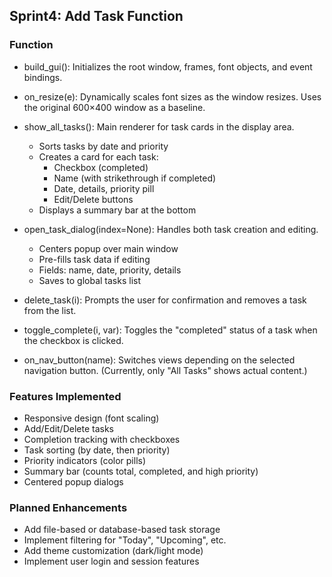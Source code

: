 ## Sprint4: Add Task Function

### Function
- build_gui(): Initializes the root window, frames, font objects, and event bindings.
  
- on_resize(e): Dynamically scales font sizes as the window resizes. Uses the original 600×400 window as a baseline.
  
- show_all_tasks(): Main renderer for task cards in the display area.
  - Sorts tasks by date and priority
  - Creates a card for each task:
    - Checkbox (completed)
    - Name (with strikethrough if completed)
    - Date, details, priority pill
    - Edit/Delete buttons
  - Displays a summary bar at the bottom

- open_task_dialog(index=None): Handles both task creation and editing.
  - Centers popup over main window
  - Pre-fills task data if editing
  - Fields: name, date, priority, details
  - Saves to global tasks list

- delete_task(i): Prompts the user for confirmation and removes a task from the list.

- toggle_complete(i, var): Toggles the "completed" status of a task when the checkbox is clicked.

- on_nav_button(name): Switches views depending on the selected navigation button. (Currently, only "All Tasks" shows actual content.)

### Features Implemented
- Responsive design (font scaling)
- Add/Edit/Delete tasks
- Completion tracking with checkboxes
- Task sorting (by date, then priority)
- Priority indicators (color pills)
- Summary bar (counts total, completed, and high priority)
- Centered popup dialogs

### Planned Enhancements
- Add file-based or database-based task storage
- Implement filtering for "Today", "Upcoming", etc.
- Add theme customization (dark/light mode)
- Implement user login and session features

